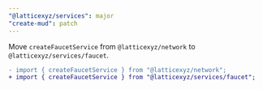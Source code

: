 ```yaml
---
"@latticexyz/services": major
"create-mud": patch
---
```


Move `createFaucetService` from `@latticexyz/network` to `@latticexyz/services/faucet`.

```diff
- import { createFaucetService } from "@latticexyz/network";
+ import { createFaucetService } from "@latticexyz/services/faucet";
```
